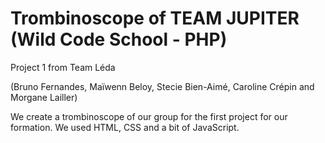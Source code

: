 # Trombinoscope of TEAM JUPITER (Wild Code School - PHP)
Project 1 from Team Léda

(Bruno Fernandes, Maïwenn Beloy, Stecie Bien-Aimé, Caroline Crépin and Morgane Lailler)
 
We create a trombinoscope of our group for the first project for our formation.
We used HTML, CSS and a bit of JavaScript. 
